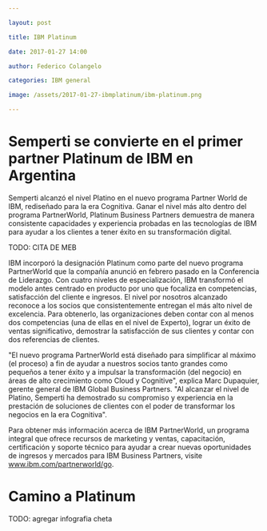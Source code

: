 ```yaml
---

layout: post

title: IBM Platinum 

date: 2017-01-27 14:00

author: Federico Colangelo

categories: IBM general

image: /assets/2017-01-27-ibmplatinum/ibm-platinum.png

---
```


# Semperti se convierte en el primer partner Platinum de IBM en Argentina

Semperti alcanzó el nivel Platino en el nuevo programa Partner World de IBM, rediseñado para la era Cognitiva. Ganar el nivel más alto dentro del programa PartnerWorld, Platinum Business Partners demuestra de manera consistente capacidades y experiencia probadas en las tecnologías de IBM para ayudar a los clientes a tener éxito en su transformación digital.

TODO: CITA DE MEB

IBM incorporó la designación Platinum como parte del nuevo programa PartnerWorld que la compañía anunció en febrero pasado en la Conferencia de Liderazgo. Con cuatro niveles de especialización, IBM transformó el modelo antes centrado en producto por uno que focaliza en competencias, satisfacción del cliente e ingresos. El nivel por nosotros alcanzado reconoce a los socios que consistentemente entregan el más alto nivel de excelencia. Para obtenerlo, las organizaciones deben contar con al menos dos competencias (una de ellas en el nivel de Experto), lograr un éxito de ventas significativo, demostrar la satisfacción de sus clientes y contar con dos referencias de clientes.

"El nuevo programa PartnerWorld está diseñado para simplificar al máximo (el proceso) a fin de ayudar a nuestros socios tanto grandes como pequeños a tener éxito y a impulsar la transformación (del negocio) en áreas de alto crecimiento como Cloud y Cognitive", explica Marc Dupaquier, gerente general de IBM Global Business Partners. "Al alcanzar el nivel de Platino, Semperti ha demostrado su compromiso y experiencia en la prestación de soluciones de clientes con el poder de transformar los negocios en la era Cognitiva".

Para obtener más información acerca de IBM PartnerWorld, un programa integral que ofrece recursos de marketing y ventas, capacitación, certificación y soporte técnico para ayudar a crear nuevas oportunidades de ingresos y mercados para IBM Business Partners, visite www.ibm.com/partnerworld/go.

# Camino a Platinum

TODO: agregar infografia cheta


